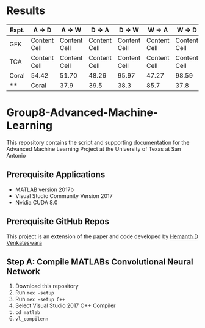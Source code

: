 # Results
| Expt.  | A -> D | A -> W | D -> A | D -> W | W -> A | W -> D | Avg |
| ------ | -------- |  -------- | -------- | -------- | -------- | -------- | -------- |
| GFK  | Content Cell  |  Content Cell  |  Content Cell  |   Content Cell  |   Content Cell  |   Content Cell  |   Content Cell  |
| TCA  | Content Cell  | Content Cell  |  Content Cell  |   Content Cell  |   Content Cell  |   Content Cell  |   Content Cell  |
| Coral  | 54.42 | 51.70  |  48.26  | 95.97  | 47.27 |  98.59  |  66.04 |
**| Coral  | 37.9 | 39.5  |  38.3  | 85.7  | 37.8 |  84.4  |  53.9 |**

# Group8-Advanced-Machine-Learning
This repository contains the script and supporting documentation for the Advanced Machine Learning Project at the University of Texas at San Antonio

## Prerequisite Applications

* MATLAB version 2017b
* Visual Studio Community Version 2017
* Nvidia CUDA 8.0

## Prerequisite GitHub Repos

This project is an extension of the paper and code developed by [Hemanth D Venkateswara](https://www.hemanthdv.org/officeHomeDataset.html)

## Step A: Compile MATLABs Convolutional Neural Network
1. Download this repository
2. Run `mex -setup`
3. Run `mex -setup C++`
4. Select Visual Studio 2017 C++ Compiler
5. `cd matlab`
6. `vl_compilenn`
